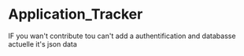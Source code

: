 ﻿# Application_Tracker
IF you wan't contribute tou can't add a authentification and databasse actuelle it's json data 
